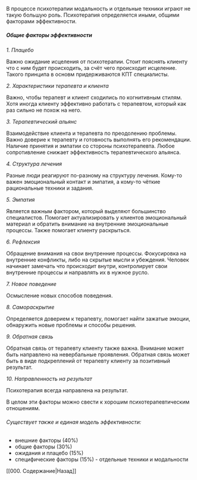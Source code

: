 В процессе психотерапии модальность и отдельные техники играют не такую большую роль. Психотерапия определяется иными, общими факторами эффективности.

##### Общие факторы эффективности

*1. Плацебо*

Важно ожидание исцеления от психотерапии. Стоит пояснять клиенту что с ним будет происходить, за счёт чего происходит исцеление. Такого принципа в основм придерживаются КПТ специалисты.

*2. Характеристики терапевта и клиента*

Важно, чтобы терапевт и клиент сходились по когнитивным стилям. Хотя иногда клиенту эффективно работать с терапевтом, который как раз сильно не похож на него.

*3. Терапевтический альянс*

Взаимодействие клиента и терапевта по преодолению проблемы. Важно доверие к терапевту и готовность выполнять его рекомендации. Наличие принятия и эмпатии со стороны психотерапевта. Любое сопротивление снижает эффективность терапевтического альянса.

*4. Структура лечения*

Разные люди реагируют по-разному на структуру лечения. Кому-то важен эмоциональный контакт и эмпатия, а кому-то чёткие рациональные техники и задания.

*5. Эмпатия*

Является важным фактором, который выделяют большинство специалистов. Помогает актуализировать у клиентов эмоциональный материал и обратить внимание на внутренние эмоциональные процессы. Также помогает клиенту раскрыться.

*6. Рефлексия*

Обращение внимания на свои внутренние процессы. Фокусировка на внутренние конфликты, либо на скрытые мысли и убеждения. Человек начинает замечать что происходит внутри, контролирует свои внутренние процессы и направлять их в нужное русло.

*7. Новое поведение*

Осмысление новых способов поведения.

*8. Самораскрытие*

Определяется доверием к терапевту, помогает найти зажатые эмоции, обнаружить новые проблемы и способы решения.

*9. Обратная связь*

Обратная связь от терапевту клиенту также важна. Внимание может быть направлено на невербальные проявления. Обратная связь может быть в виде подкреплений от терапевту клиенту за позитивный результат.

*10. Направленность на результат*

Психотерапия всегда направлена на результат. 

В целом эти факторы можно свести к хорошим психотерапевтическим отношениям.

###### Существует также и единая модель эффективности:

- внешние факторы (40%)
- общие факторы (30%)
- ожидания и плацебо (15%)
- специфические факторы (15%) - отдельные техники и модальности

[[000. Содержание|Назад]]
